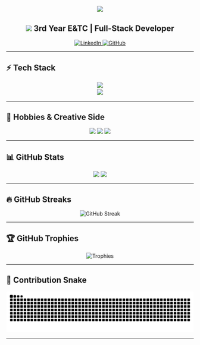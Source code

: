 <p align="center">
  <img src="https://readme-typing-svg.demolab.com?font=Press+Start+2P&duration=3000&pause=800&color=FF00FF&center=true&vCenter=true&width=1200&lines=DELETE+FROM+problems+WHERE+type%3D'syntax+error';" />
</p>


<h2 align="center">
  <img src="https://media.giphy.com/media/hvRJCLFzcasrR4ia7z/giphy.gif" width="32"> 
  3rd Year E&TC | Full-Stack Developer
</h2>

<p align="center">
  <a href="https://www.linkedin.com/in/vydeh-nambiar-1a0a5228a/">
    <img alt="LinkedIn" src="https://img.shields.io/badge/LinkedIn-0077B5?style=flat&logo=linkedin&logoColor=white">
  </a>
  <a href="https://github.com/Vydeh07">
    <img alt="GitHub" src="https://img.shields.io/badge/GitHub-181717?style=flat&logo=github&logoColor=white">
  </a>
</p>

---

## ⚡ Tech Stack

<p align="center">
  <img src="https://skillicons.dev/icons?i=mongodb,express,react,nodejs,nextjs,ts,prisma" />
  <br/>
  <img src="https://img.shields.io/badge/Zod-121212?style=flat&logo=zod&logoColor=white" />
</p>

---

## 🎨 Hobbies & Creative Side  

<p align="center">
  <img src="https://img.shields.io/badge/Gaming-FF4500?style=flat-square&logo=steam&logoColor=white" />
  <img src="https://img.shields.io/badge/Football-006400?style=flat-square&logo=soccer&logoColor=white" />
  <img src="https://img.shields.io/badge/Music-1DB954?style=flat-square&logo=spotify&logoColor=white" />
</p>

---

## 📊 GitHub Stats

<p align="center">
  <img src="https://github-readme-stats.vercel.app/api?username=Vydeh07&show_icons=true&theme=radical&count_private=true" height="170"/>
  <img src="https://github-readme-stats.vercel.app/api/top-langs/?username=Vydeh07&layout=compact&theme=radical" height="170"/>
</p>

---

## 🔥 GitHub Streaks

<p align="center">
  <img src="https://github-readme-streak-stats.herokuapp.com?user=Vydeh07&theme=radical&hide_border=false" alt="GitHub Streak" />
</p>

---

## 🏆 GitHub Trophies

<p align="center">
  <img src="https://github-profile-trophy.vercel.app/?username=Vydeh07&theme=radical&no-frame=false&no-bg=true&margin-w=5&row=1&column=6" alt="Trophies" />
</p>

---

## 🐍 Contribution Snake  

<p align="center">
  <img src="https://raw.githubusercontent.com/Vydeh07/Vydeh07/output/github-contribution-grid-snake.svg" alt="Snake animation" />
</p>

---


